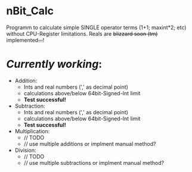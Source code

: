 # nBit_Calc
Programm to calculate simple SINGLE operator terms (1+1; maxint\*2; etc) without CPU-Register limitations.
Reals are ~~blizzard soon (tm)~~ implemented~~...~~!
# *Currently working*:
  - Addition: 
    - Ints and real numbers (',' as decimal point) 
    - calculations above/below 64bit-Signed-Int limit
    - **Test successful!**
  - Subtraction:
    - Ints and real numbers (',' as decimal point)
    - calculations above/below 64bit-Signed-Int limit
    - **Test successful!**
  - Multiplication:
    - // TODO
    - // use multiple additions or implment manual method?
  - Division:
    - // TODO
    - // use multiple subtractions or implment manual method?

